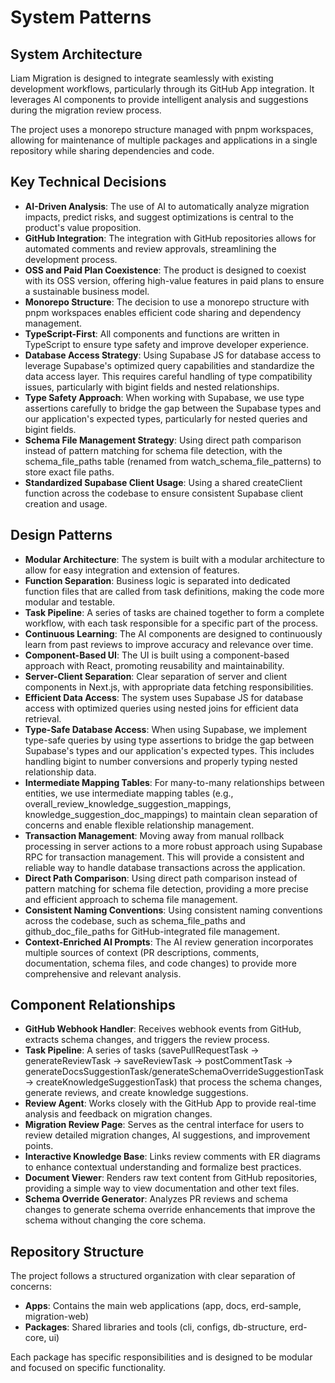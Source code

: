 # System Patterns

## System Architecture

Liam Migration is designed to integrate seamlessly with existing development workflows, particularly through its GitHub App integration. It leverages AI components to provide intelligent analysis and suggestions during the migration review process.

The project uses a monorepo structure managed with pnpm workspaces, allowing for maintenance of multiple packages and applications in a single repository while sharing dependencies and code.

## Key Technical Decisions

- **AI-Driven Analysis**: The use of AI to automatically analyze migration impacts, predict risks, and suggest optimizations is central to the product's value proposition.
- **GitHub Integration**: The integration with GitHub repositories allows for automated comments and review approvals, streamlining the development process.
- **OSS and Paid Plan Coexistence**: The product is designed to coexist with its OSS version, offering high-value features in paid plans to ensure a sustainable business model.
- **Monorepo Structure**: The decision to use a monorepo structure with pnpm workspaces enables efficient code sharing and dependency management.
- **TypeScript-First**: All components and functions are written in TypeScript to ensure type safety and improve developer experience.
- **Database Access Strategy**: Using Supabase JS for database access to leverage Supabase's optimized query capabilities and standardize the data access layer. This requires careful handling of type compatibility issues, particularly with bigint fields and nested relationships.
- **Type Safety Approach**: When working with Supabase, we use type assertions carefully to bridge the gap between the Supabase types and our application's expected types, particularly for nested queries and bigint fields.
- **Schema File Management Strategy**: Using direct path comparison instead of pattern matching for schema file detection, with the schema_file_paths table (renamed from watch_schema_file_patterns) to store exact file paths.
- **Standardized Supabase Client Usage**: Using a shared createClient function across the codebase to ensure consistent Supabase client creation and usage.

## Design Patterns

- **Modular Architecture**: The system is built with a modular architecture to allow for easy integration and extension of features.
- **Function Separation**: Business logic is separated into dedicated function files that are called from task definitions, making the code more modular and testable.
- **Task Pipeline**: A series of tasks are chained together to form a complete workflow, with each task responsible for a specific part of the process.
- **Continuous Learning**: The AI components are designed to continuously learn from past reviews to improve accuracy and relevance over time.
- **Component-Based UI**: The UI is built using a component-based approach with React, promoting reusability and maintainability.
- **Server-Client Separation**: Clear separation of server and client components in Next.js, with appropriate data fetching responsibilities.
- **Efficient Data Access**: The system uses Supabase JS for database access with optimized queries using nested joins for efficient data retrieval.
- **Type-Safe Database Access**: When using Supabase, we implement type-safe queries by using type assertions to bridge the gap between Supabase's types and our application's expected types. This includes handling bigint to number conversions and properly typing nested relationship data.
- **Intermediate Mapping Tables**: For many-to-many relationships between entities, we use intermediate mapping tables (e.g., overall_review_knowledge_suggestion_mappings, knowledge_suggestion_doc_mappings) to maintain clean separation of concerns and enable flexible relationship management.
- **Transaction Management**: Moving away from manual rollback processing in server actions to a more robust approach using Supabase RPC for transaction management. This will provide a consistent and reliable way to handle database transactions across the application.
- **Direct Path Comparison**: Using direct path comparison instead of pattern matching for schema file detection, providing a more precise and efficient approach to schema file management.
- **Consistent Naming Conventions**: Using consistent naming conventions across the codebase, such as schema_file_paths and github_doc_file_paths for GitHub-integrated file management.
- **Context-Enriched AI Prompts**: The AI review generation incorporates multiple sources of context (PR descriptions, comments, documentation, schema files, and code changes) to provide more comprehensive and relevant analysis.

## Component Relationships

- **GitHub Webhook Handler**: Receives webhook events from GitHub, extracts schema changes, and triggers the review process.
- **Task Pipeline**: A series of tasks (savePullRequestTask → generateReviewTask → saveReviewTask → postCommentTask → generateDocsSuggestionTask/generateSchemaOverrideSuggestionTask → createKnowledgeSuggestionTask) that process the schema changes, generate reviews, and create knowledge suggestions.
- **Review Agent**: Works closely with the GitHub App to provide real-time analysis and feedback on migration changes.
- **Migration Review Page**: Serves as the central interface for users to review detailed migration changes, AI suggestions, and improvement points.
- **Interactive Knowledge Base**: Links review comments with ER diagrams to enhance contextual understanding and formalize best practices.
- **Document Viewer**: Renders raw text content from GitHub repositories, providing a simple way to view documentation and other text files.
- **Schema Override Generator**: Analyzes PR reviews and schema changes to generate schema override enhancements that improve the schema without changing the core schema.

## Repository Structure

The project follows a structured organization with clear separation of concerns:

- **Apps**: Contains the main web applications (app, docs, erd-sample, migration-web)
- **Packages**: Shared libraries and tools (cli, configs, db-structure, erd-core, ui)

Each package has specific responsibilities and is designed to be modular and focused on specific functionality.
